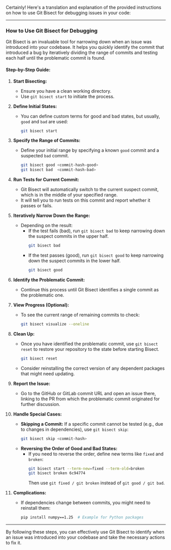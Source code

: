 Certainly! Here's a translation and explanation of the provided instructions on how to use Git Bisect for debugging issues in your code:

---

### How to Use Git Bisect for Debugging

Git Bisect is an invaluable tool for narrowing down when an issue was introduced into your codebase. It helps you quickly identify the commit that introduced a bug by iteratively dividing the range of commits and testing each half until the problematic commit is found.

#### Step-by-Step Guide:

1. **Start Bisecting:**
   - Ensure you have a clean working directory.
   - Use `git bisect start` to initiate the process.
   
2. **Define Initial States:**
   - You can define custom terms for good and bad states, but usually, `good` and `bad` are used:
     ```sh
     git bisect start
     ```

3. **Specify the Range of Commits:**
   - Define your initial range by specifying a known `good` commit and a suspected `bad` commit.
     ```sh
     git bisect good <commit-hash-good>
     git bisect bad  <commit-hash-bad>
     ```
   
4. **Run Tests for Current Commit:**
   - Git Bisect will automatically switch to the current suspect commit, which is in the middle of your specified range.
   - It will tell you to run tests on this commit and report whether it passes or fails.

5. **Iteratively Narrow Down the Range:**
   - Depending on the result:
     - If the test fails (bad), run `git bisect bad` to keep narrowing down the suspect commits in the upper half.
       ```sh
       git bisect bad
       ```
     - If the test passes (good), run `git bisect good` to keep narrowing down the suspect commits in the lower half.
       ```sh
       git bisect good
       ```

6. **Identify the Problematic Commit:**
   - Continue this process until Git Bisect identifies a single commit as the problematic one.

7. **View Progress (Optional):**
   - To see the current range of remaining commits to check:
     ```sh
     git bisect visualize --oneline
     ```

8. **Clean Up:**
   - Once you have identified the problematic commit, use `git bisect reset` to restore your repository to the state before starting Bisect.
     ```sh
     git bisect reset
     ```
   - Consider reinstalling the correct version of any dependent packages that might need updating.

9. **Report the Issue:**
   - Go to the GitHub or GitLab commit URL and open an issue there, linking to the PR from which the problematic commit originated for further discussion.
   
10. **Handle Special Cases:**
    - **Skipping a Commit:** If a specific commit cannot be tested (e.g., due to changes in dependencies), use `git bisect skip`:
      ```sh
      git bisect skip <commit-hash>
      ```
    - **Reversing the Order of Good and Bad States:** 
      - If you need to reverse the order, define new terms like `fixed` and `broken`:
        ```sh
        git bisect start --term-new=fixed --term-old=broken
        git bisect broken 6c94774
        ```
        Then use `git fixed / git broken` instead of `git good / git bad`.

11. **Complications:**
    - If dependencies change between commits, you might need to reinstall them:
      ```sh
      pip install numpy==1.25  # Example for Python packages
      ```

---

By following these steps, you can effectively use Git Bisect to identify when an issue was introduced into your codebase and take the necessary actions to fix it.